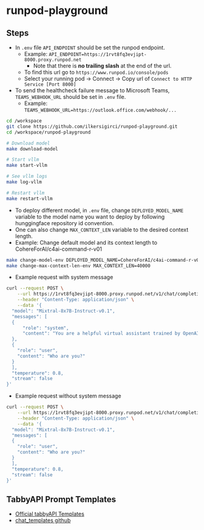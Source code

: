 # runpod-playground

## Steps

- In `.env` file `API_ENDPOINT` should be set the runpod endpoint.
  - Example: `API_ENDPOINT=https://1rvt8fq3evjipt-8000.proxy.runpod.net`
    - Note that there is **no trailing slash** at the end of the url. 
  - To find this url go to `https://www.runpod.io/console/pods`
  - Select your running pod -> Connect -> Copy url of `Connect to HTTP Service [Port 8000]`
- To send the healthcheck failure message to Microsoft Teams, `TEAMS_WEBHOOK_URL` should be set in `.env` file.
  - Example: `TEAMS_WEBHOOK_URL=https://outlook.office.com/webhook/...`

```bash
cd /workspace
git clone https://github.com/ilkersigirci/runpod-playground.git
cd /workspace/runpod-playground

# Download model
make download-model

# Start vllm
make start-vllm

# See vllm logs
make log-vllm

# Restart vllm
make restart-vllm
```

- To deploy different model, in `.env` file, change `DEPLOYED_MODEL_NAME` variable to the model name you want to deploy by following hunggingface repository id convention.
- One can also change `MAX_CONTEXT_LEN` variable to the desired context length.
- Example: Change default model and its context length to CohereForAI/c4ai-command-r-v01

```bash
make change-model-env DEPLOYED_MODEL_NAME=CohereForAI/c4ai-command-r-v01
make change-max-context-len-env MAX_CONTEXT_LEN=40000

```

- Example request with system message

```bash
curl --request POST \
    --url https://1rvt8fq3evjipt-8000.proxy.runpod.net/v1/chat/completions \
    --header "Content-Type: application/json" \
    --data '{
  "model": "Mixtral-8x7B-Instruct-v0.1",
  "messages": [
  {
      "role": "system",
      "content": "You are a helpful virtual assistant trained by OpenAI."
  },
  {
    "role": "user",
    "content": "Who are you?"
  }
  ], 
  "temperature": 0.8,
  "stream": false
}'
```

- Example request without system message

```bash
curl --request POST \
    --url https://1rvt8fq3evjipt-8000.proxy.runpod.net/v1/chat/completions \
    --header "Content-Type: application/json" \
    --data '{
  "model": "Mixtral-8x7B-Instruct-v0.1",
  "messages": [
  {
    "role": "user",
    "content": "Who are you?"
  }
  ], 
  "temperature": 0.8,
  "stream": false
}'
```

## TabbyAPI Prompt Templates

- [Official tabbyAPI Templates](https://github.com/theroyallab/llm-prompt-templates/)
- [chat_templates github](https://github.com/chujiezheng/chat_templates)
